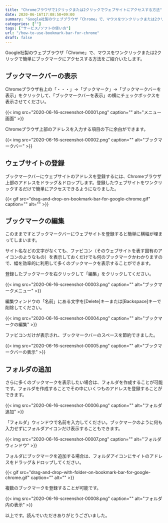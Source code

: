 ```yaml
---
title: "Chromeブラウザで1クリックまたは2クリックでウェブサイトにアクセスする方法"
date: 2020-06-16T17:08:50+09:00
summary: "Google社製のウェブブラウザ「Chrome」で、マウスをワンクリックまたは2クリックで簡単にブックマークにアクセスする方法をご紹介いたします。"
categories: [""]
tags: ["サービス/ソフトの使い方"]
url: "/how-to-use-bookmark-bar-for-chrome"
draft: false
---
```


Google社製のウェブブラウザ「Chrome」で、マウスをワンクリックまたは2クリックで簡単にブックマークにアクセスする方法をご紹介いたします。

## ブックマークバーの表示

Chromeブラウザ右上の「・・・」→「ブックマーク」→「ブックマークバーを表示」をクリックして、「ブックマークバーを表示」の横にチェックボックスを表示させてください。

{{< img src="2020-06-16-screenshot-00001.png" caption="" alt="メニュー画面" >}}

Chromeブラウザ上部のアドレスを入力する項目の下に余白ができます。

{{< img src="2020-06-16-screenshot-00002.png" caption="" alt="ブックマークバー" >}}

## ウェブサイトの登録

ブックマークバーにウェブサイトのアドレスを登録するには、Chromeブラウザ上部のアドレスをドラッグ＆ドロップします。登録したウェブサイトをワンクリックするだけで簡単にアクセスできるようになりました。

{{< gif src="drag-and-drop-on-bookmark-bar-for-google-chrome.gif" caption="" alt="" >}}

## ブックマークの編集

このままですとブックマークバーにウェブサイトを登録すると簡単に横幅が埋まってしまいます。

サイト名などの文字がなくても、ファビコン（そのウェブサイトを表す固有のアイコンのようなもの）を表示しておくだけでも何のブックマークかわかりますので、幅を効率的に利用して多くのブックマークを表示することができます。

登録したブックマークを右クリックして「編集」をクリックしてください。

{{< img src="2020-06-16-screenshot-00003.png" caption="" alt="ブックマークメニュー" >}}

編集ウィンドウの「名前」にある文字を[Delete]キーまたは[Backspace]キーで削除してください。

{{< img src="2020-06-16-screenshot-00004.png" caption="" alt="ブックマークの編集" >}}

ファビコンだけが表示され、ブックマークバーのスペースを節約できました。

{{< img src="2020-06-16-screenshot-00005.png" caption="" alt="ブックマークバーの表示" >}}

## フォルダの追加

さらに多くのブックマークを表示したい場合は、フォルダを作成することが可能です。フォルダを作成することでその中にいくつものアドレスを登録することができます。

{{< img src="2020-06-16-screenshot-00006.png" caption="" alt="フォルダ追加" >}}


「フォルダ」ウィンドウで名前を入力してください。ブックマークのように何も入力せずにフォルダアイコンだけ表示することもできます。

{{< img src="2020-06-16-screenshot-00007.png" caption="" alt="フォルダウィンドウ" >}}

フォルダにブックマークを追加する場合は、フォルダアイコンにサイトのアドレスをドラッグ＆ドロップしてください。

{{< gif src="drag-and-drop-with-folder-on-bookmark-bar-for-google-chrome.gif" caption="" alt="" >}}

複数のブックマークを登録することが可能です。

{{< img src="2020-06-16-screenshot-00008.png" caption="" alt="フォルダ内の表示" >}}

以上です。読んでいただきありがとうございました。
